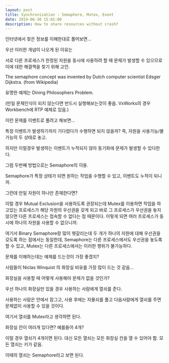 ```yaml
---
layout: post
title: Synchronization : Semaphore, Mutex, Event
date: 2019-06-30 15:01:00
description: How to share resources without crash?
---
```


인터넷에서 찾은 정보를 이해한대로 풀어보면...



우선 이러한 개념이 나오게 된 이유는



서로 다른 프로세스가 한정된 자원을 동시에 사용하려 할 때 문제가 발생할 수 있으므로 이에 대한 해결책을 찾기 위해 고안.

The semaphore concept was invented by Dutch computer scientist Edsger Dijkstra. (from Wikipedia)

유명한 예제는 Dining Philosophers Problem.

(만일 문제인식이 되지 않는다면 반드시 실행해보는것이 좋음. VxWorks의 경우 Workbench에 RTP 예제로 있음.)



이런 문제를 이벤트로 풀려고 해보면...

특정 이벤트가 발생하기까지 기다렸다가 수행하면 되지 않을까? 즉, 자원을 사용가능/불가능의 두 상태로 놓고.



하지만 이럴경우 발생하는 이벤트가 누적되지 않아 동기화에 문제가 발생할 수 있다한다.



그럼 두번째 방법으로는 Semaphore의 이용.

Semaphore가 특정 상태가 되면 원하는 작업을 수행할 수 있고, 이벤트도 누적이 되니까.



그런데 만일 자원이 하나만 존재한다면?

이럴 경우 Mutual Exclusion을 사용하도록 권장되는데 Mutex를 이용하면 작업을 하고있는 프로세스가 해당 자원의 우선권을 갖게 되고 바로 그 프로세스가 우선권을 놓지 않으면 다른 프로세스는 접속할 수 없다는 점 때문이다. 이렇게 되면 여러 프로세스가 동시에 하나의 자원을 사용할 수 없으니까.



여기서 Binary Semaphore랑 많이 헷갈리는데 두 개가 하나의 자원에 대해 우선권을 갖도록 하는 점에서는 동일한데, Semaphore는 다른 프로세스에서도 우선권을 놓도록 할 수 있고, Mutex는 다른 프로세스에서는 이러한 행위가 불가능하다.



문제를 이해하는데는 예제를 드는것이 가장 좋겠지?



사람들이 Niclas Winquist 의 화장실 비유를 가장 많이 드는 것 같음...



화장실을 사용할 때 어떻게 사용해야 문제가 없을 것인가?

우선 하나의 화장실만 있을 경우 사용하는 사람에게 열쇠를 준다.

사용하는 사람은 안에서 잠그고, 사용 후에는 자물쇠를 풀고 다음사람에게 열쇠를 주면 문제없이 사용할 수 있을 것이다.

여기서 열쇠를 Mutex라고 생각하면 된다.



화장실 칸이 여러개 있다면? 예를들어 4개?

이럴 경우 열쇠가 4개이면 된다. 대신 모든 열쇠는 모든 화장실 칸을 열 수 있어야 함. 모든 열쇠는 키가 같음.

이때의 열쇠는 Semaphore라고 보면 된다.
